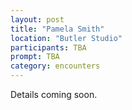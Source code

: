 ```yaml
---
layout: post
title: "Pamela Smith"
location: "Butler Studio"
participants: TBA
prompt: TBA
category: encounters
---
```


Details coming soon.
